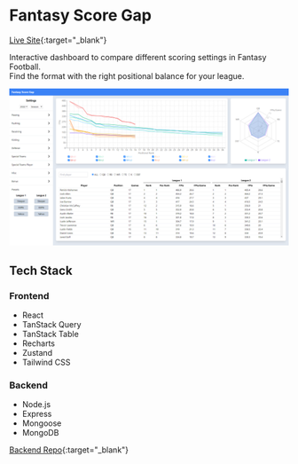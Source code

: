 # Fantasy Score Gap

[Live Site](https://fantasy-score-gap.vercel.app/){:target="\_blank"}

Interactive dashboard to compare different scoring settings in Fantasy Football.<br/>
Find the format with the right positional balance for your league.

<img src="public/fantasy-score-gap.png" width="960"><br/>

## Tech Stack

### Frontend
- React
- TanStack Query
- TanStack Table
- Recharts
- Zustand
- Tailwind CSS

### Backend
- Node.js
- Express
- Mongoose
- MongoDB

[Backend Repo](https://github.com/ecortesg/fantasy-api){:target="\_blank"}
